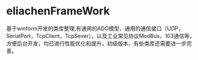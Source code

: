 eliachenFrameWork
=================

基于winform开发的类库整理,有通用的ADO模型，通用的通信接口（UDP，SerialPort，TcpClient，TcpSever），以及工业常见协议ModBus，103通信等，
方便后台开发，均已进行性能优化和提升，初级版本，有些类库还需要进一步完善。

